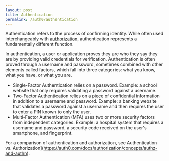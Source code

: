 ```yaml
---
layout: post
title: Authentication
permalink: /auth0/authentication
---
```


Authentication refers to the process of confirming identity. While often used interchangeably with [authorization](https://auth0.com/docs/authorization), authentication represents a fundamentally different function.

In authentication, a user or application proves they are who they say they are by providing valid credentials for verification. Authentication is often proved through a username and password, sometimes combined with other elements called factors, which fall into three categories: what you know, what you have, or what you are.
- Single-Factor Authentication relies on a password. Example: a school website that only requires validating a password against a username.
- Two-Factor Authentication relies on a piece of confidential information in addition to a username and password. Example: a banking website that validates a password against a username and then requires the user to enter a PIN known to only the user.
- Multi-Factor Authentication (MFA) uses two or more security factors from independent categories. Example: a hospital system that requires a username and password, a security code received on the user's smartphone, and fingerprint.

For a comparison of authentication and authorization, see Authentication vs. Authorization](https://auth0.com/docs/authorization/concepts/authz-and-authn).
